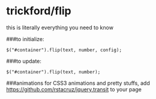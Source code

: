 trickford/flip
========
this is literally everything you need to know

###to initialize:

    $("#container").flip(text, number, config);

###to update:

    $("#container").flip(text, number);

###animations
for CSS3 animations and pretty stuffs, add https://github.com/rstacruz/jquery.transit to your page